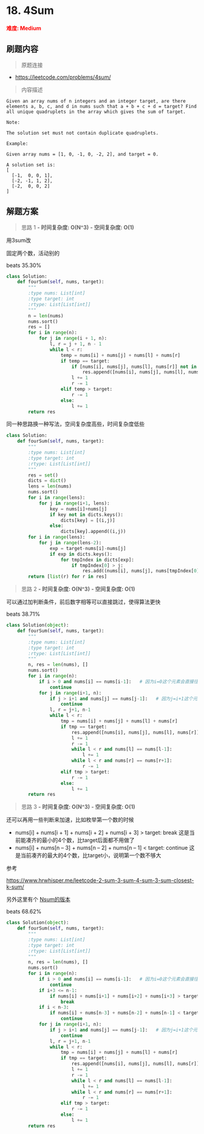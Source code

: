 # 18. 4Sum

**<font color=red>难度: Medium</font>**

## 刷题内容

> 原题连接

* https://leetcode.com/problems/4sum/

> 内容描述

```
Given an array nums of n integers and an integer target, are there elements a, b, c, and d in nums such that a + b + c + d = target? Find all unique quadruplets in the array which gives the sum of target.

Note:

The solution set must not contain duplicate quadruplets.

Example:

Given array nums = [1, 0, -1, 0, -2, 2], and target = 0.

A solution set is:
[
  [-1,  0, 0, 1],
  [-2, -1, 1, 2],
  [-2,  0, 0, 2]
]
```

## 解题方案

> 思路 1
****- 时间复杂度: O(N^3)**** ****- 空间复杂度: O(1)****

用3sum改

固定两个数，活动别的

beats 35.30%


```python
class Solution:
    def fourSum(self, nums, target):
        """
        :type nums: List[int]
        :type target: int
        :rtype: List[List[int]]
        """
        n = len(nums)
        nums.sort()
        res = []
        for i in range(n):
            for j in range(i + 1, n):
                l, r = j + 1, n - 1
                while l < r:
                    temp = nums[i] + nums[j] + nums[l] + nums[r]
                    if temp == target:
                        if [nums[i], nums[j], nums[l], nums[r]] not in res:
                            res.append([nums[i], nums[j], nums[l], nums[r]])
                        l += 1
                        r -= 1
                    elif temp > target:
                        r -= 1
                    else:
                        l += 1
        return res
```
同一种思路换一种写法，空间复杂度高些，时间复杂度低些
```python
class Solution:
    def fourSum(self, nums, target):
        """
        :type nums: List[int]
        :type target: int
        :rtype: List[List[int]]
        """
        res = set()
        dicts = dict()
        lens = len(nums)
        nums.sort()
        for i in range(lens):
            for j in range(i+1, lens):
                key = nums[i]+nums[j]
                if key not in dicts.keys():
                    dicts[key] = [(i,j)]
                else:
                    dicts[key].append((i,j))
        for i in range(lens):
            for j in range(lens-2):
                exp = target-nums[i]-nums[j]
                if exp in dicts.keys():
                    for tmpIndex in dicts[exp]:
                        if tmpIndex[0] > j:
                            res.add((nums[i], nums[j], nums[tmpIndex[0]], nums[tmpIndex[1]]))
        return [list(r) for r in res]   

```

> 思路 2
****- 时间复杂度: O(N^3)**** ****- 空间复杂度: O(1)****

可以通过加判断条件，前后数字相等可以直接跳过，使得算法更快

beats 38.71%

```python
class Solution(object):
    def fourSum(self, nums, target):
        """
        :type nums: List[int]
        :type target: int
        :rtype: List[List[int]]
        """
        n, res = len(nums), []
        nums.sort()
        for i in range(n):
            if i > 0 and nums[i] == nums[i-1]:   # 因为i=0这个元素会直接往下执行
                continue
            for j in range(i+1, n):
                if j > i+1 and nums[j] == nums[j-1]:   # 因为j=i+1这个元素会直接往下执行
                    continue
                l, r = j+1, n-1
                while l < r:
                    tmp = nums[i] + nums[j] + nums[l] + nums[r]
                    if tmp == target:
                        res.append([nums[i], nums[j], nums[l], nums[r]])
                        l += 1
                        r -= 1
                        while l < r and nums[l] == nums[l-1]: 
                            l += 1
                        while l < r and nums[r] == nums[r+1]: 
                            r -= 1
                    elif tmp > target:
                        r -= 1
                    else:
                        l += 1
        return res
```

> 思路 3
****- 时间复杂度: O(N^3)**** ****- 空间复杂度: O(1)****

还可以再用一些判断来加速，比如枚举第一个数的时候

- nums[i] + nums[i + 1] + nums[i + 2] + nums[i + 3] > target: break
这是当前能凑齐的最小的4个数，比target后面都不用做了
- nums[i] + nums[n – 3] + nums[n – 2] + nums[n – 1] < target: continue
这是当前凑齐的最大的4个数，比target小，说明第一个数不够大

参考

<https://www.hrwhisper.me/leetcode-2-sum-3-sum-4-sum-3-sum-closest-k-sum/>

另外这里有个 [Nsum的版本](https://leetcode.com/problems/4sum/discuss/8545/Python-140ms-beats-100-and-works-for-N-sum-(Ngreater2))

beats 68.62%

```python
class Solution(object):
    def fourSum(self, nums, target):
        """
        :type nums: List[int]
        :type target: int
        :rtype: List[List[int]]
        """
        n, res = len(nums), []
        nums.sort()
        for i in range(n):
            if i > 0 and nums[i] == nums[i-1]:   # 因为i=0这个元素会直接往下执行
                continue
            if i+3 <= n-1:
                if nums[i] + nums[i+1] + nums[i+2] + nums[i+3] > target:
                    break
            if i < n-3:
                if nums[i] + nums[n-3] + nums[n-2] + nums[n-1] < target:
                    continue
            for j in range(i+1, n):
                if j > i+1 and nums[j] == nums[j-1]:   # 因为j=i+1这个元素会直接往下执行
                    continue
                l, r = j+1, n-1
                while l < r:
                    tmp = nums[i] + nums[j] + nums[l] + nums[r]
                    if tmp == target:
                        res.append([nums[i], nums[j], nums[l], nums[r]])
                        l += 1
                        r -= 1
                        while l < r and nums[l] == nums[l-1]: 
                            l += 1
                        while l < r and nums[r] == nums[r+1]: 
                            r -= 1
                    elif tmp > target:
                        r -= 1
                    else:
                        l += 1
        return res
```
